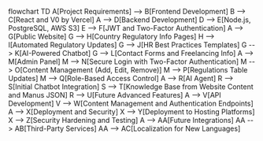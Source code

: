 flowchart TD
    A[Project Requirements] --> B[Frontend Development]
    B --> C[React and V0 by Vercel]
    A --> D[Backend Development]
    D --> E[Node.js, PostgreSQL, AWS S3]
    E --> F[JWT and Two-Factor Authentication]
    A --> G[Public Website]
    G --> H[Country Regulatory Info Pages]
    H --> I[Automated Regulatory Updates]
    G --> J[HR Best Practices Templates]
    G --> K[AI-Powered Chatbot]
    G --> L[Contact Forms and Freelancing Info]
    A --> M[Admin Panel]
    M --> N[Secure Login with Two-Factor Authentication]
    M --> O[Content Management (Add, Edit, Remove)]
    M --> P[Regulations Table Updates]
    M --> Q[Role-Based Access Control]
    A --> R[AI Agent]
    R --> S[Initial Chatbot Integration]
    S --> T[Knowledge Base from Website Content and Manus JSON]
    R --> U[Future Advanced Features]
    A --> V[API Development]
    V --> W[Content Management and Authentication Endpoints]
    A --> X[Deployment and Security]
    X --> Y[Deployment to Hosting Platforms]
    X --> Z[Security Hardening and Testing]
    A --> AA[Future Integrations]
    AA --> AB[Third-Party Services]
    AA --> AC[Localization for New Languages]
